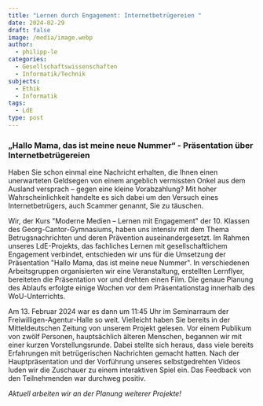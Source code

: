```yaml
---
title: "Lernen durch Engagement: Internetbetrügereien "
date: 2024-02-29
draft: false
image: /media/image.webp
author:
  - philipp-le
categories:
  - Gesellschaftswissenschaften
  - Informatik/Technik
subjects:
  - Ethik
  - Informatik
tags:
  - LdE
type: post
---
```

### „Hallo Mama, das ist meine neue Nummer“ - Präsentation über Internetbetrügereien

Haben Sie schon einmal eine Nachricht erhalten, die Ihnen einen unerwarteten Geldsegen von einem angeblich vermissten Onkel aus dem Ausland versprach – gegen eine kleine Vorabzahlung? Mit hoher Wahrscheinlichkeit handelte es sich dabei um den Versuch eines Internetbetrügers, auch Scammer genannt, Sie zu täuschen.

Wir, der Kurs "Moderne Medien – Lernen mit Engagement" der 10. Klassen des Georg-Cantor-Gymnasiums, haben uns intensiv mit dem Thema Betrugsnachrichten und deren Prävention auseinandergesetzt. Im Rahmen unseres LdE-Projekts, das fachliches Lernen mit gesellschaftlichem Engagement verbindet, entschieden wir uns für die Umsetzung der Präsentation "Hallo Mama, das ist meine neue Nummer".  In verschiedenen Arbeitsgruppen organisierten wir eine Veranstaltung, erstellten Lernflyer, bereiteten die Präsentation vor und drehten einen Film. Die genaue Planung des Ablaufs erfolgte einige Wochen vor dem Präsentationstag innerhalb des WoU-Unterrichts. 

Am 13. Februar 2024 war es dann um 11:45 Uhr im Seminarraum der Freiwilligen-Agentur-Halle so weit. Vielleicht haben Sie bereits in der Mitteldeutschen Zeitung von unserem Projekt gelesen. Vor einem Publikum von zwölf Personen, hauptsächlich älteren Menschen, begannen wir mit einer kurzen Vorstellungsrunde. Dabei stellte sich heraus, dass viele bereits Erfahrungen mit betrügerischen Nachrichten gemacht hatten. Nach der Hauptpräsentation und der Vorführung unseres selbstgedrehten Videos luden wir die Zuschauer zu einem interaktiven Spiel ein. Das Feedback von den Teilnehmenden war durchweg positiv. 

_Aktuell arbeiten wir an der Planung weiterer Projekte!_




